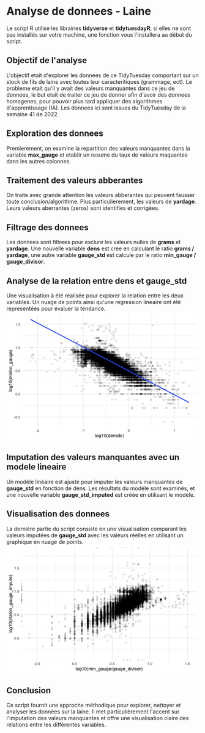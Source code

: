 # Analyse de donnees - Laine
Le script R utilise les librairies <strong>tidyverse</strong> et <strong>tidytuesdayR</strong>, si elles ne sont pas installés sur votre machine, une fonction vous l'installera au début du script.
## Objectif de l'analyse
L'objectif etait d'explorer les donnees de ce TidyTuesday comportant sur un stock de fils de laine avec toutes leur caracteritiques (grammage, ect).
Le probleme etait qu'il y avait des valeurs manquantes dans ce jeu de donnees, le but etait de traiter ce jeu de donner afin d'avoir des donnees homogenes,
pour pouvoir plus tard appliquer des algorithmes d'apprentissage (IA).
Les donnees ici sont issues du TidyTuesday de la semaine 41 de 2022.
## Exploration des donnees
Premierement, on examine la repartition des valeurs manquantes dans la variable <strong>max_gauge</strong> et etablir un resume du taux de valeurs maquantes dans les autres colonnes.
## Traitement des valeurs abberantes
On traite avec grande attention les valeurs abberantes qui peuvent fausser toute conclusion/algorithme. Plus particulierement, les valeurs de <strong>yardage</strong>.
Leurs valeurs aberrantes (zeros) sont identifies et corrigées.
## Filtrage des donnees
Les donnees sont filtrees pour exclure les valeurs nulles de <strong>grams</strong> et <strong>yardage</strong>. Une nouvelle variable <strong>dens</strong> est cree en calculant le ratio <strong>grams / yardage</strong>, une autre variable <strong>gauge\_std</strong> est calcule par le ratio <strong>min_gauge / gauge_divisor</strong>.
## Analyse de la relation entre dens et gauge_std
Une visualisation à été realisée pour explorer la relation entre les deux variables.
Un nuage de points ainsi qu'une regression lineaire ont été representées pour évaluer la tendance.
![Représentation graphique des donneées](imgs/corr_dens_etalon_gauge_nettoye.png)
## Imputation des valeurs manquantes avec un modele lineaire
Un modèle linéaire est ajusté pour imputer les valeurs manquantes de <strong>gauge\_std</strong> en fonction de dens. Les résultats du modèle sont examinés, et une nouvelle variable <strong>gauge\_std\_imputed</strong> est créée en utilisant le modèle.
## Visualisation des donnees
La dernière partie du script consiste en une visualisation comparant les valeurs imputées de <strong>gauge\_std</strong> avec les valeurs réelles en utilisant un graphique en nuage de points.
![Repreésentation graphique des résultats finaux](imgs/comparaison_data.png)
## Conclusion
Ce script fournit une approche méthodique pour explorer, nettoyer et analyser les données sur la laine. Il met particulièrement l'accent sur l'imputation des valeurs manquantes et offre une visualisation claire des relations entre les différentes variables. 
